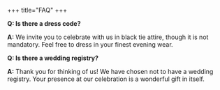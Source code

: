 +++
title="FAQ"
+++

**Q: Is there a dress code?**

**A:** We invite you to celebrate with us in black tie attire, though it is not mandatory. Feel free to dress in your finest evening wear.

**Q: Is there a wedding registry?**


**A:** Thank you for thinking of us! We have chosen not to have a wedding registry. Your presence at our celebration is a wonderful gift in itself.